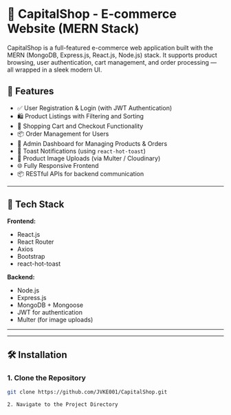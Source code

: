 # 🛒 CapitalShop - E-commerce Website (MERN Stack)

CapitalShop is a full-featured e-commerce web application built with the MERN (MongoDB, Express.js, React.js, Node.js) stack. It supports product browsing, user authentication, cart management, and order processing — all wrapped in a sleek modern UI.

## 🚀 Features

- ✅ User Registration & Login (with JWT Authentication)
- 🛍️ Product Listings with Filtering and Sorting
- 🛒 Shopping Cart and Checkout Functionality
- 📦 Order Management for Users
- 🔐 Admin Dashboard for Managing Products & Orders
- 💬 Toast Notifications (using `react-hot-toast`)
- 📸 Product Image Uploads (via Multer / Cloudinary)
- 🌐 Fully Responsive Frontend
- 📦 RESTful APIs for backend communication

---

## 🧰 Tech Stack

**Frontend:**
- React.js
- React Router
- Axios
- Bootstrap 
- react-hot-toast

**Backend:**
- Node.js
- Express.js
- MongoDB + Mongoose
- JWT for authentication
- Multer (for image uploads)

---


---

## 🛠️ Installation

### 1. Clone the Repository

```bash
git clone https://github.com/JVKE001/CapitalShop.git

2. Navigate to the Project Directory

